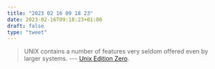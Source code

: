 ```yaml
---
title: "2023 02 16 09 18 23"
date: 2023-02-16T09:18:23+01:00
draft: false
type: "tweet"
---
```


> UNIX contains a number of features very seldom offered even by larger systems. --- [Unix Edition Zero](https://doc.cat-v.org/unix/v0/).

